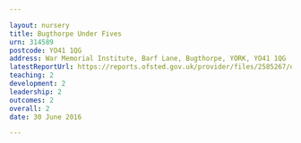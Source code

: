 ```yaml
---

layout: nursery
title: Bugthorpe Under Fives
urn: 314589
postcode: YO41 1QG
address: War Memorial Institute, Barf Lane, Bugthorpe, YORK, YO41 1QG
latestReportUrl: https://reports.ofsted.gov.uk/provider/files/2585267/urn/314589.pdf
teaching: 2
development: 2
leadership: 2
outcomes: 2
overall: 2
date: 30 June 2016

---
```

